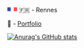 <img src="flag_france.svg" alt="French flag" width="23" height="14"> 🇫🇷 - Rennes

🚀 - <a href="https://leoorgeval.web.app" target="_blank">Portfolio

![Anurag's GitHub stats](https://github-readme-stats.vercel.app/api?username=LeoOrgeval&show_icons=true&theme=dracula)
